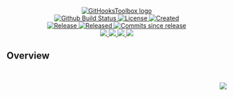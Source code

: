 <!-- markdownlint-disable -->
<p align="center">
    <a href="https://github.com/GitHooksToolbox/">
        <img src="https://cdn.wolfsoftware.com/assets/images/github/organisations/githookstoolbox/black-and-white-circle-256.png" alt="GitHooksToolbox logo" />
    </a>
    <br />
    <a href="https://github.com/GitHooksToolbox/setup-hooks/actions/workflows/cicd.yml">
        <img src="https://img.shields.io/github/actions/workflow/status/GitHooksToolbox/setup-hooks/cicd.yml?branch=master&label=build%20status&style=for-the-badge" alt="Github Build Status" />
    </a>
    <a href="https://github.com/GitHooksToolbox/setup-hooks/blob/main/LICENSE.md">
        <img src="https://img.shields.io/github/license/GitHooksToolbox/setup-hooks?color=blue&label=License&style=for-the-badge" alt="License">
    </a>
    <a href="https://github.com/GitHooksToolbox/setup-hooks">
        <img src="https://img.shields.io/github/created-at/GitHooksToolbox/setup-hooks?color=blue&label=Created&style=for-the-badge" alt="Created">
    </a>
    <br />
    <a href="https://github.com/GitHooksToolbox/setup-hooks/releases/latest">
        <img src="https://img.shields.io/github/v/release/GitHooksToolbox/setup-hooks?color=blue&label=Latest%20Release&style=for-the-badge" alt="Release">
    </a>
    <a href="https://github.com/GitHooksToolbox/setup-hooks/releases/latest">
        <img src="https://img.shields.io/github/release-date/GitHooksToolbox/setup-hooks?color=blue&label=Released&style=for-the-badge" alt="Released">
    </a>
    <a href="https://github.com/GitHooksToolbox/setup-hooks/releases/latest">
        <img src="https://img.shields.io/github/commits-since/GitHooksToolbox/setup-hooks/latest.svg?color=blue&style=for-the-badge" alt="Commits since release">
    </a>
    <br />
    <a href="https://github.com/GitHooksToolbox/setup-hooks/blob/master/.github/CODE_OF_CONDUCT.md">
        <img src="https://img.shields.io/badge/Code%20of%20Conduct-blue?style=for-the-badge" />
    </a>
    <a href="https://github.com/GitHooksToolbox/setup-hooks/blob/master/.github/CONTRIBUTING.md">
        <img src="https://img.shields.io/badge/Contributing-blue?style=for-the-badge" />
    </a>
    <a href="https://github.com/GitHooksToolbox/setup-hooks/blob/master/.github/SECURITY.md">
        <img src="https://img.shields.io/badge/Report%20Security%20Concern-blue?style=for-the-badge" />
    </a>
    <a href="https://github.com/GitHooksToolbox/setup-hooks/issues">
        <img src="https://img.shields.io/badge/Get%20Support-blue?style=for-the-badge" />
    </a>
</p>

## Overview

<br />
<p align="right"><a href="https://wolfsoftware.com/"><img src="https://img.shields.io/badge/Created%20by%20Wolf%20on%20behalf%20of%20Wolf%20Software-blue?style=for-the-badge" /></a></p>
